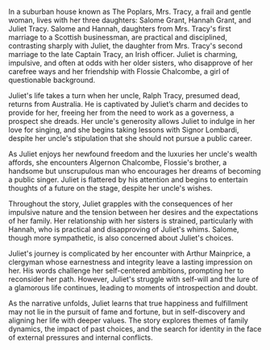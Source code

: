 In a suburban house known as The Poplars, Mrs. Tracy, a frail and gentle woman, lives with her three daughters: Salome Grant, Hannah Grant, and Juliet Tracy. Salome and Hannah, daughters from Mrs. Tracy's first marriage to a Scottish businessman, are practical and disciplined, contrasting sharply with Juliet, the daughter from Mrs. Tracy's second marriage to the late Captain Tracy, an Irish officer. Juliet is charming, impulsive, and often at odds with her older sisters, who disapprove of her carefree ways and her friendship with Flossie Chalcombe, a girl of questionable background.

Juliet's life takes a turn when her uncle, Ralph Tracy, presumed dead, returns from Australia. He is captivated by Juliet’s charm and decides to provide for her, freeing her from the need to work as a governess, a prospect she dreads. Her uncle's generosity allows Juliet to indulge in her love for singing, and she begins taking lessons with Signor Lombardi, despite her uncle's stipulation that she should not pursue a public career.

As Juliet enjoys her newfound freedom and the luxuries her uncle's wealth affords, she encounters Algernon Chalcombe, Flossie's brother, a handsome but unscrupulous man who encourages her dreams of becoming a public singer. Juliet is flattered by his attention and begins to entertain thoughts of a future on the stage, despite her uncle's wishes.

Throughout the story, Juliet grapples with the consequences of her impulsive nature and the tension between her desires and the expectations of her family. Her relationship with her sisters is strained, particularly with Hannah, who is practical and disapproving of Juliet's whims. Salome, though more sympathetic, is also concerned about Juliet's choices.

Juliet's journey is complicated by her encounter with Arthur Mainprice, a clergyman whose earnestness and integrity leave a lasting impression on her. His words challenge her self-centered ambitions, prompting her to reconsider her path. However, Juliet's struggle with self-will and the lure of a glamorous life continues, leading to moments of introspection and doubt.

As the narrative unfolds, Juliet learns that true happiness and fulfillment may not lie in the pursuit of fame and fortune, but in self-discovery and aligning her life with deeper values. The story explores themes of family dynamics, the impact of past choices, and the search for identity in the face of external pressures and internal conflicts.